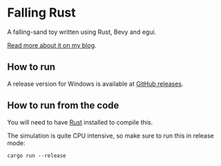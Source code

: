 # Falling Rust

A falling-sand toy written using Rust, Bevy and egui.

[Read more about it on my blog](https://www.basvs.dev/blog/falling-rust/).

## How to run

A release version for Windows is available at [GitHub releases](https://github.com/grunnt/falling-rust/releases).

## How to run from the code

You will need to have [Rust](https://www.rust-lang.org) installed to compile this. 

The simulation is quite CPU intensive, so make sure to run this in release mode:

```
cargo run --release
```